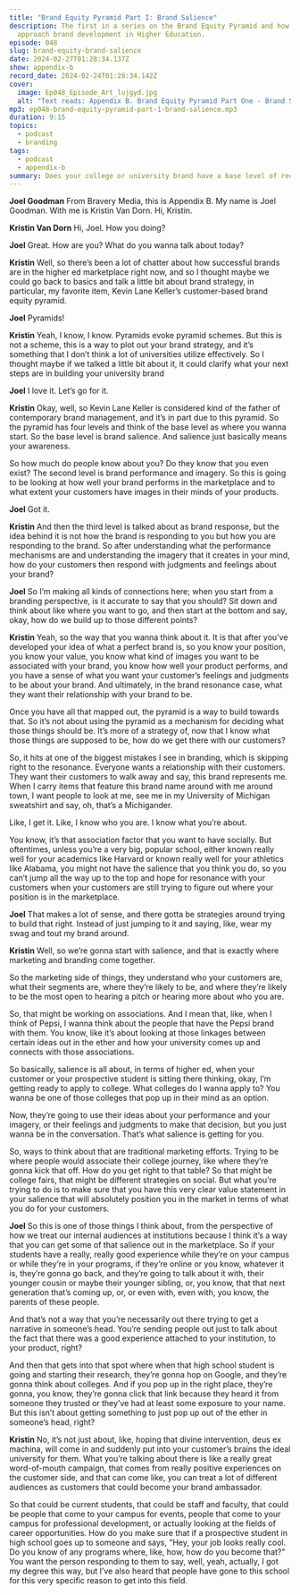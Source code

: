```yaml
---
title: "Brand Equity Pyramid Part I: Brand Salience"
description: The first in a series on the Brand Equity Pyramid and how to
  approach brand development in Higher Education.
episode: 048
slug: brand-equity-brand-salience
date: 2024-02-27T01:28:34.137Z
show: appendix-b
record_date: 2024-02-24T01:28:34.142Z
cover:
  image: Ep048_Episode_Art_lujgyd.jpg
  alt: "Text reads: Appendix B. Brand Equity Pyramid Part One - Brand Salience"
mp3: ep048-brand-equity-pyramid-part-1-brand-salience.mp3
duration: 9:15
topics:
  - podcast
  - branding
tags:
  - podcast
  - appendix-b
summary: Does your college or university brand have a base level of recognizeability? How do you even start developing a brand strategy? This is the first in a series on the Brand Equity Pyramid and how to approach brand development in Higher Education. Connect with us on [LinkedIn](https://www.linkedin.com/company/bravery-media/).
---
```

**Joel Goodman**
From Bravery Media, this is Appendix B. My name is Joel Goodman. With me is Kristin Van Dorn. Hi, Kristin.

**Kristin Van Dorn**
Hi, Joel. How you doing?

**Joel**
Great. How are you? What do you wanna talk about today?

**Kristin**
Well, so there’s been a lot of chatter about how successful brands are in the higher ed marketplace right now, and so I thought maybe we could go back to basics and talk a little bit about brand strategy, in particular, my favorite item, Kevin Lane Keller’s customer-based brand equity pyramid.

**Joel**
Pyramids!

**Kristin**
Yeah, I know, I know. Pyramids evoke pyramid schemes. But this is not a scheme, this is a way to plot out your brand strategy, and it’s something that I don’t think a lot of universities utilize effectively. So I thought maybe if we talked a little bit about it, it could clarify what your next steps are in building your university brand

**Joel**
I love it. Let’s go for it.

**Kristin**
Okay, well, so Kevin Lane Keller is considered kind of the father of contemporary brand management, and it’s in part due to this pyramid. So the pyramid has four levels and think of the base level as where you wanna start. So the base level is brand salience. And salience just basically means your awareness.

So how much do people know about you? Do they know that you even exist? The second level is brand performance and imagery. So this is going to be looking at how well your brand performs in the marketplace and to what extent your customers have images in their minds of your products.

**Joel**
Got it.

**Kristin**
And then the third level is talked about as brand response, but the idea behind it is not how the brand is responding to you but how you are responding to the brand. So after understanding what the performance mechanisms are and understanding the imagery that it creates in your mind, how do your customers then respond with judgments and feelings about your brand?

**Joel**
So I’m making all kinds of connections here; when you start from a branding perspective, is it accurate to say that you should? Sit down and think about like where you want to go, and then start at the bottom and say, okay, how do we build up to those different points?

**Kristin**
Yeah, so the way that you wanna think about it. It is that after you’ve developed your idea of what a perfect brand is, so you know your position, you know your value, you know what kind of images you want to be associated with your brand, you know how well your product performs, and you have a sense of what you want your customer’s feelings and judgments to be about your brand. And ultimately, in the brand resonance case, what they want their relationship with your brand to be.

Once you have all that mapped out, the pyramid is a way to build towards that. So it’s not about using the pyramid as a mechanism for deciding what those things should be. It’s more of a strategy of, now that I know what those things are supposed to be, how do we get there with our customers?

So, it hits at one of the biggest mistakes I see in branding, which is skipping right to the resonance. Everyone wants a relationship with their customers. They want their customers to walk away and say, this brand represents me. When I carry items that feature this brand name around with me around town, I want people to look at me, see me in my University of Michigan sweatshirt and say, oh, that’s a Michigander.

Like, I get it. Like, I know who you are. I know what you’re about.

You know, it’s that association factor that you want to have socially. But oftentimes, unless you’re a very big, popular school, either known really well for your academics like Harvard or known really well for your athletics like Alabama, you might not have the salience that you think you do, so you can’t jump all the way up to the top and hope for resonance with your customers when your customers are still trying to figure out where your position is in the marketplace.

**Joel**
That makes a lot of sense, and there gotta be strategies around trying to build that right. Instead of just jumping to it and saying, like, wear my swag and tout my brand around.

**Kristin**
Well, so we’re gonna start with salience, and that is exactly where marketing and branding come together.

So the marketing side of things, they understand who your customers are, what their segments are, where they’re likely to be, and where they’re likely to be the most open to hearing a pitch or hearing more about who you are.

So, that might be working on associations. And I mean that, like, when I think of Pepsi, I wanna think about the people that have the Pepsi brand with them. You know, like it’s about looking at those linkages between certain ideas out in the ether and how your university comes up and connects with those associations.

So basically, salience is all about, in terms of higher ed, when your customer or your prospective student is sitting there thinking, okay, I’m getting ready to apply to college. What colleges do I wanna apply to? You wanna be one of those colleges that pop up in their mind as an option.

Now, they’re going to use their ideas about your performance and your imagery, or their feelings and judgments to make that decision, but you just wanna be in the conversation. That’s what salience is getting for you.

So, ways to think about that are traditional marketing efforts. Trying to be where people would associate their college journey, like where they’re gonna kick that off. How do you get right to that table? So that might be college fairs, that might be different strategies on social. But what you’re trying to do is to make sure that you have this very clear value statement in your salience that will absolutely position you in the market in terms of what you do for your customers.

**Joel**
So this is one of those things I think about, from the perspective of how we treat our internal audiences at institutions because I think it’s a way that you can get some of that salience out in the marketplace. So if your students have a really, really good experience while they’re on your campus or while they’re in your programs, if they’re online or you know, whatever it is, they’re gonna go back, and they’re going to talk about it with, their younger cousin or maybe their younger sibling, or, you know, that that next generation that’s coming up, or, or even with, even with, you know, the parents of these people.

And that’s not a way that you’re necessarily out there trying to get a narrative in someone’s head. You’re sending people out just to talk about the fact that there was a good experience attached to your institution, to your product, right?

And then that gets into that spot where when that high school student is going and starting their research, they’re gonna hop on Google, and they’re gonna think about colleges. And if you pop up in the right place, they’re gonna, you know, they’re gonna click that link because they heard it from someone they trusted or they’ve had at least some exposure to your name. But this isn’t about getting something to just pop up out of the ether in someone’s head, right?

**Kristin**
No, it’s not just about, like, hoping that divine intervention, deus ex machina, will come in and suddenly put into your customer’s brains the ideal university for them. What you’re talking about there is like a really great word-of-mouth campaign, that comes from really positive experiences on the customer side, and that can come like, you can treat a lot of different audiences as customers that could become your brand ambassador.

So that could be current students, that could be staff and faculty, that could be people that come to your campus for events, people that come to your campus for professional development, or actually looking at the fields of career opportunities. How do you make sure that if a prospective student in high school goes up to someone and says, "Hey, your job looks really cool. Do you know of any programs where, like, how, how do you become that?" You want the person responding to them to say, well, yeah, actually, I got my degree this way, but I’ve also heard that people have gone to this school for this very specific reason to get into this field.


